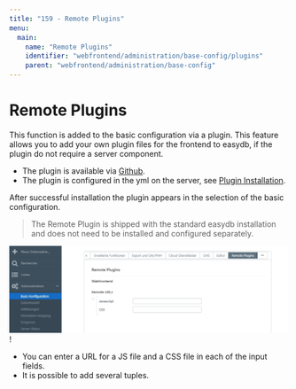 ```yaml
---
title: "159 - Remote Plugins"
menu:
  main:
    name: "Remote Plugins"
    identifier: "webfrontend/administration/base-config/plugins"
    parent: "webfrontend/administration/base-config"
---
```

# Remote Plugins

This function is added to the basic configuration via a plugin. This feature allows you to add your own plugin files for the frontend to easydb, if the plugin do not require a server component.

* The plugin is available via [Github](https://github.com/programmfabrik/easydb-remote-plugin).
* The plugin is configured in the yml on the server, see [Plugin Installation](/en/sysadmin/configuration/easydb-server.yml/plugins/).

After successful installation the plugin appears in the selection of the basic configuration.

> The Remote Plugin is shipped with the standard easydb installation and does not need to be installed and configured separately.

![](remote_plugin.jpg)!

* You can enter a URL for a JS file and a CSS file in each of the input fields.
* It is possible to add several tuples.
